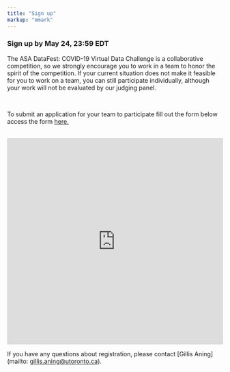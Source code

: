 ```yaml
---
title: "Sign up"
markup: "mmark"
---
```


### Sign up by May 24, 23:59 EDT 

The ASA DataFest: COVID-19 Virtual Data Challenge is a collaborative competition, so we strongly encourage you to work in a team to honor the spirit of the competition. If your current situation does not make it feasible for you to work on a team, you can still participate individually, although your work will not be evaluated by our judging panel.


<br> 

To submit an application for your team to participate fill out the form below access the form [here.](https://forms.office.com/Pages/ResponsePage.aspx?id=JsKqeAMvTUuQN7RtVsVSEA3NqZP3vbBKglFWVcychCdUM0lVUlhBMEZUMFlKQ0hUU1hVRUdQQktNOS4u)

<br> 


<iframe width="640px" height= "480px" src= "https://forms.office.com/Pages/ResponsePage.aspx?id=JsKqeAMvTUuQN7RtVsVSEA3NqZP3vbBKglFWVcychCdUM0lVUlhBMEZUMFlKQ0hUU1hVRUdQQktNOS4u&embed=true" frameborder= "0" marginwidth= "0" marginheight= "0" style= "border: 1px solid lightgrey; max-width:100%; max-height:100vh" allowfullscreen webkitallowfullscreen mozallowfullscreen msallowfullscreen> </iframe>


<br>

If you have any questions about registration, please contact [Gillis Aning](mailto: gillis.aning@utoronto.ca).